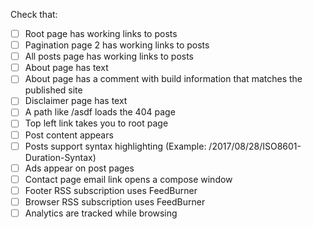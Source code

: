 Check that:

  - [ ] Root page has working links to posts
  - [ ] Pagination page 2 has working links to posts
  - [ ] All posts page has working links to posts
  - [ ] About page has text
  - [ ] About page has a comment with build information that matches the published site
  - [ ] Disclaimer page has text
  - [ ] A path like /asdf loads the 404 page
  - [ ] Top left link takes you to root page
  - [ ] Post content appears
  - [ ] Posts support syntax highlighting (Example: /2017/08/28/ISO8601-Duration-Syntax)
  - [ ] Ads appear on post pages
  - [ ] Contact page email link opens a compose window
  - [ ] Footer RSS subscription uses FeedBurner
  - [ ] Browser RSS subscription uses FeedBurner
  - [ ] Analytics are tracked while browsing
